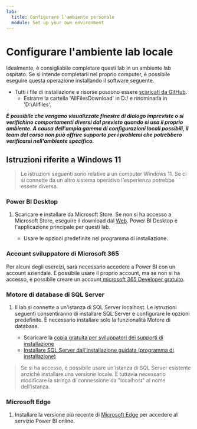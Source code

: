 ```yaml
---
lab:
  title: Configurare l'ambiente personale
  module: Set up your own environment
---
```


# Configurare l'ambiente lab locale

Idealmente, è consigliabile completare questi lab in un ambiente lab ospitato. Se si intende completarli nel proprio computer, è possibile eseguire questa operazione installando il software seguente.

- Tutti i file di installazione e risorse possono essere [scaricati da GitHub](https://github.com/MicrosoftLearning/PL-300-Microsoft-Power-BI-Data-Analyst/raw/Main/AllfilesDownload.zip).
  - Estrarre la cartella 'AllFilesDownload' in D:/ e rinominarla in 'D:\Allfiles\'.

***È possibile che vengano visualizzate finestre di dialogo impreviste o si verifichino comportamenti diversi dal previsto quando si usa il proprio ambiente. A causa dell'ampia gamma di configurazioni locali possibili, il team del corso non può offrire supporto per i problemi che potrebbero verificarsi nell'ambiente specifico.***

## Istruzioni riferite a Windows 11

> Le istruzioni seguenti sono relative a un computer Windows 11. Se ci si connette da un altro sistema operativo l'esperienza potrebbe essere diversa.

### Power BI Desktop

1. Scaricare e installare da Microsoft Store. Se non si ha accesso a Microsoft Store, eseguire il download dal [Web](https://www.microsoft.com/download/details.aspx?id=58494). Power BI Desktop è l'applicazione principale per questi lab.

    - Usare le opzioni predefinite nel programma di installazione.

### Account sviluppatore di Microsoft 365

Per alcuni degli esercizi, sarà necessario accedere a Power BI con un account aziendale. È possibile usare il proprio account, ma se non si ha accesso, è possibile creare un account[ microsoft 365 Developer gratuito](https://developer.microsoft.com/microsoft-365/dev-program).

### Motore di database di SQL Server

1. Il lab si connette a un'istanza di SQL Server localhost. Le istruzioni seguenti consentiranno di installare SQL Server e configurare le opzioni predefinite. È necessario installare solo la funzionalità Motore di database.

    - Scaricare la [copia gratuita per sviluppatori dei supporti di installazione](https://www.microsoft.com/sql-server/sql-server-downloads?SilentAuth=1&f=255&MSPPError=-2147217396&rtc=1)
    - [Installare SQL Server dall'Installazione guidata (programma di installazione)](https://learn.microsoft.com/sql/database-engine/install-windows/install-sql-server-from-the-installation-wizard-setup)

> Se si ha accesso, è possibile usare un'istanza di SQL Server esistente anziché installare una versione locale. È tuttavia necessario modificare la stringa di connessione da "localhost" al nome dell'istanza.

### Microsoft Edge

1. Installare la versione più recente di [Microsoft Edge](https://microsoft.com/edge) per accedere al servizio Power BI online.

